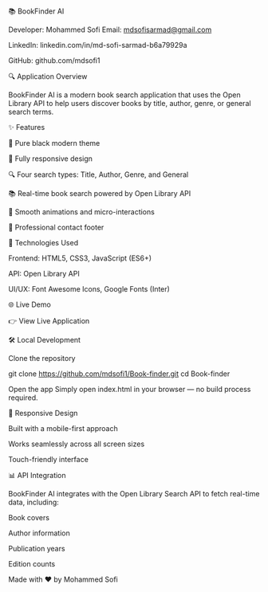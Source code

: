 📚 BookFinder AI

Developer: Mohammed Sofi
Email: mdsofisarmad@gmail.com

LinkedIn: linkedin.com/in/md-sofi-sarmad-b6a79929a

GitHub: github.com/mdsofi1

🔍 Application Overview

BookFinder AI is a modern book search application that uses the Open Library API to help users discover books by title, author, genre, or general search terms.

✨ Features

🎨 Pure black modern theme

📱 Fully responsive design

🔍 Four search types: Title, Author, Genre, and General

📚 Real-time book search powered by Open Library API

💫 Smooth animations and micro-interactions

📧 Professional contact footer

🚀 Technologies Used

Frontend: HTML5, CSS3, JavaScript (ES6+)

API: Open Library API

UI/UX: Font Awesome Icons, Google Fonts (Inter)

🌐 Live Demo

👉 View Live Application

🛠️ Local Development

Clone the repository

git clone https://github.com/mdsofi1/Book-finder.git
cd Book-finder


Open the app
Simply open index.html in your browser — no build process required.

📱 Responsive Design

Built with a mobile-first approach

Works seamlessly across all screen sizes

Touch-friendly interface

📊 API Integration

BookFinder AI integrates with the Open Library Search API to fetch real-time data, including:

Book covers

Author information

Publication years

Edition counts

Made with ❤️ by Mohammed Sofi